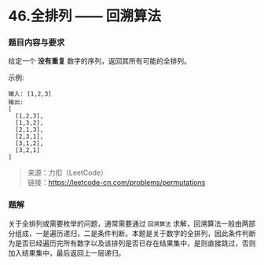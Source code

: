 # 46.全排列 —— 回溯算法

### 题目内容与要求

给定一个 **没有重复** 数字的序列，返回其所有可能的全排列。

示例:
```
输入: [1,2,3]
输出:
[
  [1,2,3],
  [1,3,2],
  [2,1,3],
  [2,3,1],
  [3,1,2],
  [3,2,1]
]
```

> 来源：力扣（LeetCode）\
链接：https://leetcode-cn.com/problems/permutations

### 题解

关于全排列或需要枚举的问题，通常需要通过 `回溯算法` 求解，回溯算法一般由两部分组成，一是遍历递归，二是条件判断。本题是关于数字的全排列，因此条件判断为是否已经遍历完所有数字以及该排列是否已存在结果集中，是则直接跳过，否则加入结果集中，最后返回上一层递归。

